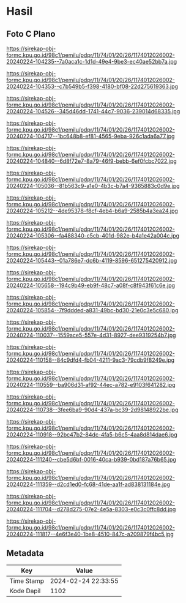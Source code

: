 # Hasil

## Foto C Plano

https://sirekap-obj-formc.kpu.go.id/98c1/pemilu/pdpr/11/74/01/20/26/1174012026002-20240224-104235--7a0aca1c-1d1d-49e4-9be3-ec40ae52bb7a.jpg

https://sirekap-obj-formc.kpu.go.id/98c1/pemilu/pdpr/11/74/01/20/26/1174012026002-20240224-104353--c7b549b5-f398-4180-bf08-22d275619363.jpg

https://sirekap-obj-formc.kpu.go.id/98c1/pemilu/pdpr/11/74/01/20/26/1174012026002-20240224-104526--345d46dd-1741-44c7-9036-239014d68335.jpg

https://sirekap-obj-formc.kpu.go.id/98c1/pemilu/pdpr/11/74/01/20/26/1174012026002-20240224-104717--1bc648b8-ef81-4565-9eba-926c1ada6a77.jpg

https://sirekap-obj-formc.kpu.go.id/98c1/pemilu/pdpr/11/74/01/20/26/1174012026002-20240224-104840--6d8f72e7-8a79-46f9-bebb-6ef0fcbc7022.jpg

https://sirekap-obj-formc.kpu.go.id/98c1/pemilu/pdpr/11/74/01/20/26/1174012026002-20240224-105036--81b563c9-a1e0-4b3c-b7a4-9365883c0d9e.jpg

https://sirekap-obj-formc.kpu.go.id/98c1/pemilu/pdpr/11/74/01/20/26/1174012026002-20240224-105212--4de95378-f8cf-4eb4-b6a9-2585b4a3ea24.jpg

https://sirekap-obj-formc.kpu.go.id/98c1/pemilu/pdpr/11/74/01/20/26/1174012026002-20240224-105306--fa488340-c5cb-401d-982e-b4a1e42a004c.jpg

https://sirekap-obj-formc.kpu.go.id/98c1/pemilu/pdpr/11/74/01/20/26/1174012026002-20240224-105443--01a786e7-dc6b-4119-8596-651275420912.jpg

https://sirekap-obj-formc.kpu.go.id/98c1/pemilu/pdpr/11/74/01/20/26/1174012026002-20240224-105658--194c9b49-eb9f-48c7-a08f-c8f943f61c6e.jpg

https://sirekap-obj-formc.kpu.go.id/98c1/pemilu/pdpr/11/74/01/20/26/1174012026002-20240224-105854--7f9ddded-a831-49bc-bd30-21e0c3e5c680.jpg

https://sirekap-obj-formc.kpu.go.id/98c1/pemilu/pdpr/11/74/01/20/26/1174012026002-20240224-110037--1559ace5-557e-4d31-8927-dee9319254b7.jpg

https://sirekap-obj-formc.kpu.go.id/98c1/pemilu/pdpr/11/74/01/20/26/1174012026002-20240224-110158--84c9dfd4-fb04-4211-9ac3-79cdb9f8249e.jpg

https://sirekap-obj-formc.kpu.go.id/98c1/pemilu/pdpr/11/74/01/20/26/1174012026002-20240224-110559--ba906d31-af92-44ec-a782-e9103f641282.jpg

https://sirekap-obj-formc.kpu.go.id/98c1/pemilu/pdpr/11/74/01/20/26/1174012026002-20240224-110738--3fee6ba9-90d4-437a-bc39-2d98148922be.jpg

https://sirekap-obj-formc.kpu.go.id/98c1/pemilu/pdpr/11/74/01/20/26/1174012026002-20240224-110918--92bc47b2-84dc-4fa5-b6c5-4aa8d814dae6.jpg

https://sirekap-obj-formc.kpu.go.id/98c1/pemilu/pdpr/11/74/01/20/26/1174012026002-20240224-111240--cbe5d6bf-0016-40ca-b939-0bd187a76b65.jpg

https://sirekap-obj-formc.kpu.go.id/98c1/pemilu/pdpr/11/74/01/20/26/1174012026002-20240224-111359--d2cd1ed0-fc68-41de-aa1f-ad838131184e.jpg

https://sirekap-obj-formc.kpu.go.id/98c1/pemilu/pdpr/11/74/01/20/26/1174012026002-20240224-111704--d278d275-07e2-4e5a-8303-e0c3c0ffc8dd.jpg

https://sirekap-obj-formc.kpu.go.id/98c1/pemilu/pdpr/11/74/01/20/26/1174012026002-20240224-111817--4e6f3e40-1be8-4510-847c-a209879f4bc5.jpg


## Metadata

| Key        | Value               |
| ---------- | ------------------- |
| Time Stamp | 2024-02-24 22:33:55 |
| Kode Dapil | 1102                |



